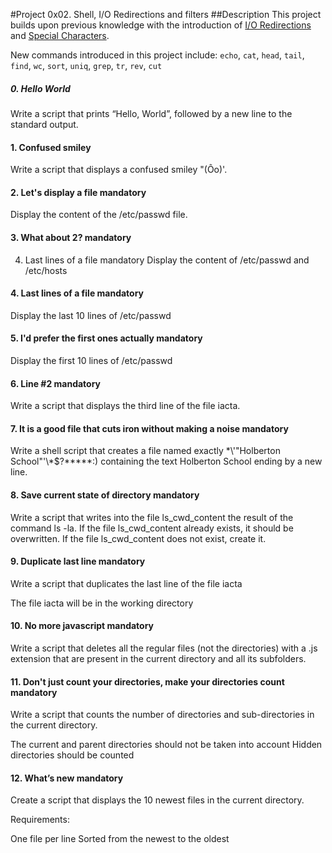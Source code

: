 #Project 0x02. Shell, I/O Redirections and filters
##Description
This project builds upon previous knowledge with the introduction of [I/O Redirections](http://linuxcommand.org/lc3_lts0070.php) and [Special Characters](http://mywiki.wooledge.org/BashGuide/SpecialCharacters).

New commands introduced in this project include:
`echo`, `cat`, `head`, `tail`, `find`, `wc`, `sort`, `uniq`, `grep`, `tr`, `rev`, `cut`

##### 0. Hello World
Write a script that prints “Hello, World”, followed by a new line to the standard output.
#### 1. Confused smiley
Write a script that displays a confused smiley "(Ôo)'.
#### 2. Let's display a file mandatory

Display the content of the /etc/passwd file.
#### 3. What about 2? mandatory
4. Last lines of a file mandatory
Display the content of /etc/passwd and /etc/hosts
#### 4. Last lines of a file mandatory

Display the last 10 lines of /etc/passwd
#### 5. I'd prefer the first ones actually mandatory
Display the first 10 lines of /etc/passwd
#### 6. Line #2 mandatory

Write a script that displays the third line of the file iacta.
#### 7. It is a good file that cuts iron without making a noise mandatory

Write a shell script that creates a file named exactly \*\\'"Holberton School"\'\\*$\?\*\*\*\*\*:) containing the text Holberton School ending by a new line.
#### 8. Save current state of directory mandatory

Write a script that writes into the file ls_cwd_content the result of the command ls -la. If the file ls_cwd_content already exists, it should be overwritten. If the file ls_cwd_content does not exist, create it.
#### 9. Duplicate last line mandatory

Write a script that duplicates the last line of the file iacta

The file iacta will be in the working directory
#### 10. No more javascript mandatory

Write a script that deletes all the regular files (not the directories) with a .js extension that are present in the current directory and all its subfolders.
#### 11. Don't just count your directories, make your directories count mandatory

Write a script that counts the number of directories and sub-directories in the current directory.

The current and parent directories should not be taken into account
Hidden directories should be counted
#### 12. What’s new mandatory

Create a script that displays the 10 newest files in the current directory.

Requirements:

One file per line
Sorted from the newest to the oldest
#### 
#### 
#### 
#### 
#### 
#### 
#### 
#### 
#### 
